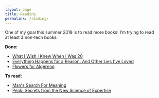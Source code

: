```yaml
---
layout: page
title: Reading
permalink: /reading/
---
```


One of my goal this summer 2018 is to read more books! I'm trying to read at least 3 non-tech books.

**Done:**
- [What I Wish I Knew When I Was 20](https://www.goodreads.com/book/show/6081261-what-i-wish-i-knew-when-i-was-20)
- [Everything Happens for a Reason: And Other Lies I've Loved](https://www.goodreads.com/book/show/35133923-everything-happens-for-a-reason?ac=1&from_search=true)
- [Flowers for Algernon](https://www.goodreads.com/book/show/36576608-flowers-for-algernon)

**To read:**
- [Man's Search For Meaning](https://www.goodreads.com/book/show/4069.Man_s_Search_for_Meaning?ac=1&from_search=true)
- [Peak: Secrets from the New Science of Expertise](https://www.goodreads.com/book/show/26312997-peak?ac=1&from_search=true)